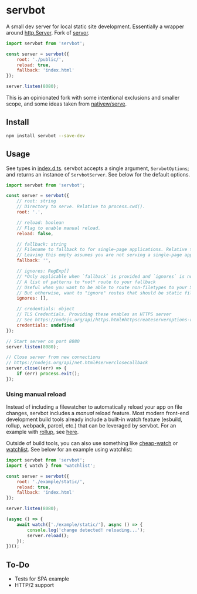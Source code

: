 # servbot

A small dev server for local static site development. Essentially a wrapper around [http.Server](https://nodejs.org/api/http.html#class-httpserver). Fork of [servor](https://github.com/lukejacksonn/servor).

```js
import servbot from 'servbot';

const server = servbot({
    root: './public/',
    reload: true,
    fallback: 'index.html'
});

server.listen(8080);
```

This is an opinionated fork with some intentional exclusions and smaller scope, and some ideas taken from [nativew/serve](https://github.com/nativew/serve).

## Install

```bash
npm install servbot --save-dev
```

## Usage

See types in [index.d.ts](/index.d.ts). servbot accepts a single argument, `ServbotOptions`; and returns an instance of `ServbotServer`. See below for the default options.

```js
import servbot from 'servbot';

const server = servbot({
    // root: string
    // Directory to serve. Relative to process.cwd().
    root: '.',

    // reload: boolean
    // Flag to enable manual reload.
    reload: false,

    // fallback: string
    // Filename to fallback to for single-page applications. Relative to `root`.
    // Leaving this empty assumes you are not serving a single-page application
    fallback: '',

    // ignores: RegExp[]
    // *Only applicable when `fallback` is provided and `ignores` is not an empty array*
    // A list of patterns to *not* route to your fallback
    // Useful when you want to be able to route non-filetypes to your SPA ("/foo/routename.hi")
    // But otherwise, want to "ignore" routes that should be static files ("/main.css", "/js/jquery.js")
    ignores: [],

    // credentials: object
    // TLS Credentials. Providing these enables an HTTPS server
    // See https://nodejs.org/api/https.html#httpscreateserveroptions-requestlistener
    credentials: undefined
});

// Start server on port 8080
server.listen(8080);

// Close server from new connections
// https://nodejs.org/api/net.html#serverclosecallback
server.close((err) => {
    if (err) process.exit();
});
```

### Using manual reload

Instead of including a filewatcher to automatically reload your app on file changes, servbot includes a *manual* reload feature. Most modern front-end development build tools already include a built-in watch feature (esbuild, rollup, webpack, parcel, etc.) that can be leveraged by servbot. For an example with [rollup](https://rollupjs.org/guide/en/), see [here](/example/rollup.config.js).

Outside of build tools, you can also use something like [cheap-watch](https://github.com/Conduitry/cheap-watch) or [watchlist](https://github.com/lukeed/watchlist). See below for an example using watchlist:

```js
import servbot from 'servbot';
import { watch } from 'watchlist';

const server = servbot({
    root: './example/static/',
    reload: true,
    fallback: 'index.html'
});

server.listen(8080);

(async () => {
    await watch(['./example/static/'], async () => {
        console.log('change detected! reloading...');
        server.reload();
    });
})();
```

## To-Do

* Tests for SPA example
* HTTP/2 support
